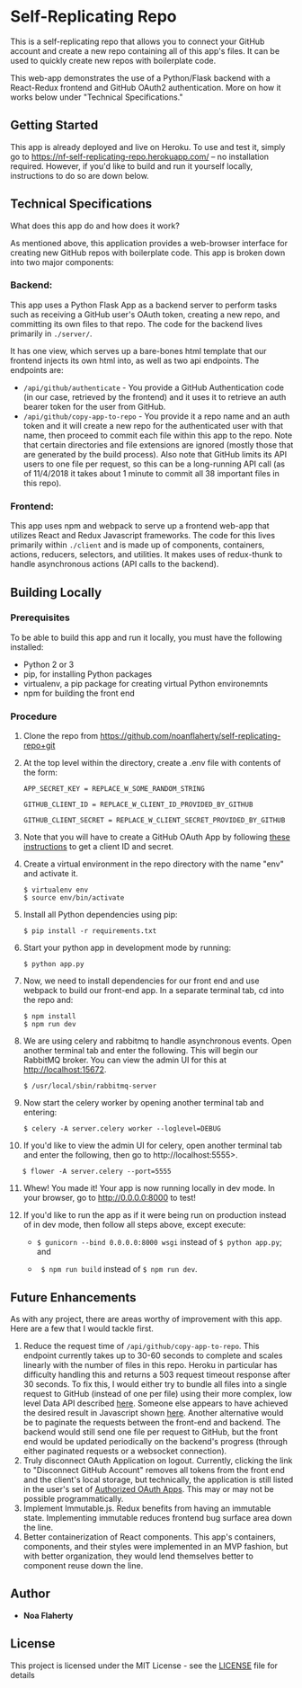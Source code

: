 # Self-Replicating Repo

This is a self-replicating repo that allows you to connect your GitHub account and create a new repo containing all of this app's files. It can be used to quickly create new repos with boilerplate code.

This web-app demonstrates the use of a Python/Flask backend with a React-Redux frontend and GitHub OAuth2 authentication. More on how it works below under "Technical Specifications."

## Getting Started

This app is already deployed and live on Heroku. To use and test it, simply go to <https://nf-self-replicating-repo.herokuapp.com/> – no installation required. However, if you'd like to build and run it yourself locally, instructions to do so are down below.

## Technical Specifications
What does this app do and how does it work?

As mentioned above, this application provides a web-browser interface for creating new GitHub repos with boilerplate code. This app is broken down into two major components:

### Backend:
This app uses a Python Flask App as a backend server to perform tasks such as receiving a GitHub user's OAuth token, creating a new repo, and committing its own files to that repo. The code for the backend lives primarily in `./server/`.

It has one view, which serves up a bare-bones html template that our frontend injects its own html into, as well as two api endpoints. The endpoints are:
* `/api/github/authenticate` - You provide a GitHub Authentication code (in our case, retrieved by the frontend) and it uses it to retrieve an auth bearer token for the user from GitHub.
* `/api/github/copy-app-to-repo` - You provide it a repo name and an auth token and it will create a new repo for the authenticated user with that name, then proceed to commit each file within this app to the repo. Note that certain directories and file extensions are ignored (mostly those that are generated by the build process). Also note that GitHub limits its API users to one file per request, so this can be a long-running API call (as of 11/4/2018 it takes about 1 minute to commit all 38 important files in this repo).

### Frontend:
This app uses npm and webpack to serve up a frontend web-app that utilizes React and Redux Javascript frameworks. The code for this lives primarily within `./client` and is made up of components, containers, actions, reducers, selectors, and utilities. It makes uses of redux-thunk to handle asynchronous actions (API calls to the backend).


## Building Locally

### Prerequisites

To be able to build this app and run it locally, you must have the following installed:
* Python 2 or 3
* pip, for installing Python packages
* virtualenv, a pip package for creating virtual Python environemnts
* npm for building the front end

### Procedure

1. Clone the repo from <https://github.com/noanflaherty/self-replicating-repo+git>
2. At the top level within the directory, create a .env file with contents of the form:
   ```
   APP_SECRET_KEY = REPLACE_W_SOME_RANDOM_STRING

   GITHUB_CLIENT_ID = REPLACE_W_CLIENT_ID_PROVIDED_BY_GITHUB

   GITHUB_CLIENT_SECRET = REPLACE_W_CLIENT_SECRET_PROVIDED_BY_GITHUB
   ```
3. Note that you will have to create a GitHub OAuth App by following [these instructions](https://developer.github.com/apps/building-oauth-apps/creating-an-oauth-app/) to get a client ID and secret.
4. Create a virtual environment in the repo directory with the name "env" and activate it.
   ```
   $ virtualenv env
   $ source env/bin/activate
   ```
5. Install all Python dependencies using pip:
   ```
   $ pip install -r requirements.txt
   ```
6. Start your python app in development mode by running:
   ```
   $ python app.py
   ```
7. Now, we need to install dependencies for our front end and use webpack to build our front-end app. In a separate terminal tab, cd into the repo and:
   ```
   $ npm install
   $ npm run dev
   ```
8. We are using celery and rabbitmq to handle asynchronous events. Open another terminal tab and enter the following. This will begin our RabbitMQ broker. You can view the admin UI for this at <http://localhost:15672>.
   ```
   $ /usr/local/sbin/rabbitmq-server
   ```

9. Now start the celery worker by opening another terminal tab and entering:
   ```
   $ celery -A server.celery worker --loglevel=DEBUG
   ```

10. If you'd like to view the admin UI for celery, open another terminal tab and enter the following, then go to http://localhost:5555>.
   ```
      $ flower -A server.celery --port=5555
   ```

11. Whew! You made it! Your app is now running locally in dev mode. In your browser, go to <http://0.0.0.0:8000> to test!

12. If you'd like to run the app as if it were being run on production instead of in dev mode, then follow all steps above, except execute:

    * `$ gunicorn --bind 0.0.0.0:8000 wsgi` instead of `$ python app.py`; and

    * ` $ npm run build` instead of `$ npm run dev`.

## Future Enhancements
As with any project, there are areas worthy of improvement with this app. Here are a few that I would tackle first.

1. Reduce the request time of `/api/github/copy-app-to-repo`. This endpoint currently takes up to 30-60 seconds to complete and scales linearly with the number of files in this repo. Heroku in particular has difficulty handling this and returns a 503 request timeout response after 30 seconds. To fix this, I would either try to bundle all files into a single request to GitHub (instead of one per file) using their more complex, low level Data API described [here](https://developer.github.com/v3/git/). Someone else appears to have achieved the desired result in Javascript shown [here](https://medium.freecodecamp.org/pushing-a-list-of-files-to-the-github-with-javascript-b724c8c09b66). Another alternative would be to paginate the requests between the front-end and backend. The backend would still send one file per request to GitHub, but the front end would be updated periodically on the backend's progress (through either paginated requests or a websocket connection).
2.  Truly disconnect OAuth Application on logout. Currently, clicking the link to "Disconnect GitHub Account" removes all tokens from the front end and the client's local storage, but technically, the application is still listed in the user's set of [Authorized OAuth Apps](https://github.com/settings/applications). This may or may not be possible programmatically.
3.  Implement Immutable.js. Redux benefits from having an immutable state. Implementing immutable reduces frontend bug surface area down the line.
4.  Better containerization of React components. This app's containers, components, and their styles were implemented in an MVP fashion, but with better organization, they would lend themselves better to component reuse down the line.


## Author

* **Noa Flaherty**


## License

This project is licensed under the MIT License - see the [LICENSE](https://github.com/noanflaherty/self-replicating-repo/blob/master/LICENSE) file for details
